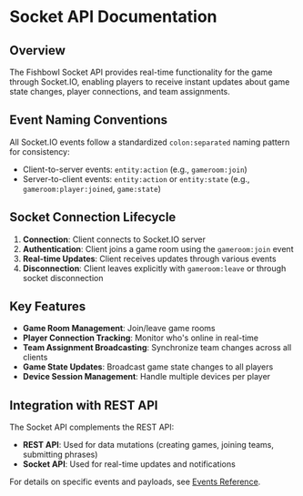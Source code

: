# Socket API Documentation

## Overview

The Fishbowl Socket API provides real-time functionality for the game through Socket.IO, enabling players to receive instant updates about game state changes, player connections, and team assignments.

## Event Naming Conventions

All Socket.IO events follow a standardized `colon:separated` naming pattern for consistency:

- Client-to-server events: `entity:action` (e.g., `gameroom:join`)
- Server-to-client events: `entity:action` or `entity:state` (e.g., `gameroom:player:joined`, `game:state`)

## Socket Connection Lifecycle

1. **Connection**: Client connects to Socket.IO server
2. **Authentication**: Client joins a game room using the `gameroom:join` event
3. **Real-time Updates**: Client receives updates through various events
4. **Disconnection**: Client leaves explicitly with `gameroom:leave` or through socket disconnection

## Key Features

- **Game Room Management**: Join/leave game rooms
- **Player Connection Tracking**: Monitor who's online in real-time
- **Team Assignment Broadcasting**: Synchronize team changes across all clients
- **Game State Updates**: Broadcast game state changes to all players
- **Device Session Management**: Handle multiple devices per player

## Integration with REST API

The Socket API complements the REST API:

- **REST API**: Used for data mutations (creating games, joining teams, submitting phrases)
- **Socket API**: Used for real-time updates and notifications

For details on specific events and payloads, see [Events Reference](events-reference.md).
